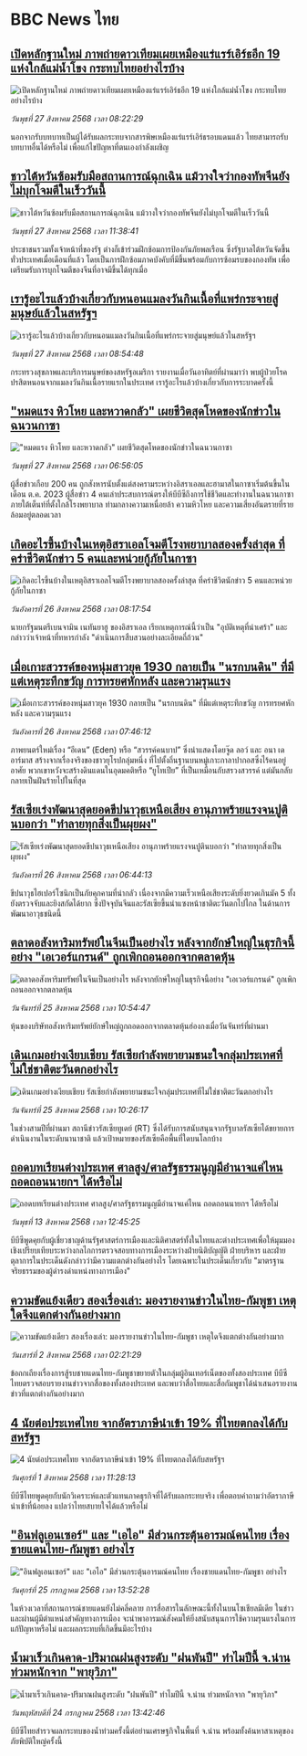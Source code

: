 # BBC News ไทย## [เปิดหลักฐานใหม่ ภาพถ่ายดาวเทียมเผยเหมืองแร่แรร์เอิร์ธอีก 19 แห่งใกล้แม่น้ำโขง กระทบไทยอย่างไรบ้าง](https://www.bbc.com/thai/articles/cp8zel343vdo?at_medium=RSS&at_campaign=rss?at_campaign=githubrss)![เปิดหลักฐานใหม่ ภาพถ่ายดาวเทียมเผยเหมืองแร่แรร์เอิร์ธอีก 19 แห่งใกล้แม่น้ำโขง กระทบไทยอย่างไรบ้าง](https://ichef.bbci.co.uk/ace/ws/240/cpsprodpb/28e7/live/2e90c820-832e-11f0-a34f-318be3fb0481.png)_วันพุธที่ 27 สิงหาคม 2568 เวลา 08:22:29_นอกจากรับบทบาทเป็นผู้ได้รับผลกระทบจากสารพิษเหมืองแร่แรร์เอิร์ธรอบแดนแล้ว ไทยสามารถรับบทบาทอื่นได้หรือไม่ เพื่อแก้ไขปัญหาที่ตนเองกำลังเผชิญ## [ชาวไต้หวันซ้อมรับมือสถานการณ์ฉุกเฉิน แม้วางใจว่ากองทัพจีนยังไม่บุกโจมตีในเร็ววันนี้](https://www.bbc.com/thai/articles/c4gqvn453zyo?at_medium=RSS&at_campaign=rss?at_campaign=githubrss)![ชาวไต้หวันซ้อมรับมือสถานการณ์ฉุกเฉิน แม้วางใจว่ากองทัพจีนยังไม่บุกโจมตีในเร็ววันนี้](https://ichef.bbci.co.uk/ace/ws/240/cpsprodpb/5925/live/2b7e6190-833a-11f0-ab3e-bd52082cd0ae.jpg)_วันพุธที่ 27 สิงหาคม 2568 เวลา 11:38:41_ประชาชนรวมทั้งเจ้าหน้าที่ของรัฐ ต่างก็เข้าร่วมฝึกซ้อมการป้องกันภัยพลเรือน ซึ่งรัฐบาลไต้หวันจัดขึ้นทั่วประเทศเมื่อเดือนที่แล้ว โดยเป็นการฝึกซ้อมภาคบังคับที่มีขึ้นพร้อมกับการซ้อมรบของกองทัพ เพื่อเตรียมรับการบุกโจมตีของจีนที่อาจมีขึ้นได้ทุกเมื่อ## [เรารู้อะไรแล้วบ้างเกี่ยวกับหนอนแมลงวันกินเนื้อที่แพร่กระจายสู่มนุษย์แล้วในสหรัฐฯ](https://www.bbc.com/thai/articles/ce3jqqqwyeno?at_medium=RSS&at_campaign=rss?at_campaign=githubrss)![เรารู้อะไรแล้วบ้างเกี่ยวกับหนอนแมลงวันกินเนื้อที่แพร่กระจายสู่มนุษย์แล้วในสหรัฐฯ](https://ichef.bbci.co.uk/ace/ws/240/cpsprodpb/06b8/live/00600780-8285-11f0-856b-cd8744058cb6.jpg)_วันพุธที่ 27 สิงหาคม 2568 เวลา 08:54:48_กระทรวงสุขภาพและบริการมนุษย์ของสหรัฐอเมริกา รายงานเมื่อวันอาทิตย์ที่ผ่านมาว่า พบผู้ป่วยโรคปรสิตหนอนจากแมลงวันกินเนื้อรายแรกในประเทศ เรารู้อะไรแล้วบ้างเกี่ยวกับการระบาดครั้งนี้## ["หมดแรง หิวโหย และหวาดกลัว" เผยชีวิตสุดโหดของนักข่าวในฉนวนกาซา](https://www.bbc.com/thai/articles/ce3jq7ew570o?at_medium=RSS&at_campaign=rss?at_campaign=githubrss)!["หมดแรง หิวโหย และหวาดกลัว" เผยชีวิตสุดโหดของนักข่าวในฉนวนกาซา](https://ichef.bbci.co.uk/ace/ws/240/cpsprodpb/f862/live/a109c510-8297-11f0-ab3e-bd52082cd0ae.png)_วันพุธที่ 27 สิงหาคม 2568 เวลา 06:56:05_ผู้สื่อข่าวเกือบ 200 คน ถูกสังหารนับตั้งแต่สงครามระหว่างอิสราเอลและฮามาสในกาซาเริ่มต้นขึ้นในเดือน ต.ค. 2023 ผู้สื่อข่าว 4 คนเล่าประสบการณ์ตรงให้บีบีซีถึงการใช้ชีวิตและทำงานในฉนวนกาซา ภายใต้เต็นท์ที่ตั้งใกล้โรงพยาบาล ท่ามกลางความเหนื่อยล้า ความหิวโหย และความเสี่ยงอันตรายที่รายล้อมอยู่ตลอดเวลา## [เกิดอะไรขึ้นบ้างในเหตุอิสราเอลโจมตีโรงพยาบาลสองครั้งล่าสุด ที่คร่าชีวิตนักข่าว 5 คนและหน่วยกู้ภัยในกาซา](https://www.bbc.com/thai/articles/cjeyjvzg89yo?at_medium=RSS&at_campaign=rss?at_campaign=githubrss)![เกิดอะไรขึ้นบ้างในเหตุอิสราเอลโจมตีโรงพยาบาลสองครั้งล่าสุด ที่คร่าชีวิตนักข่าว 5 คนและหน่วยกู้ภัยในกาซา](https://ichef.bbci.co.uk/ace/ws/240/cpsprodpb/68e6/live/14296ba0-81e8-11f0-a34f-318be3fb0481.jpg)_วันอังคารที่ 26 สิงหาคม 2568 เวลา 08:17:54_นายกรัฐมนตรีเบนจามิน เนทันยาฮู ของอิสราเอล เรียกเหตุการณ์นี้ว่าเป็น "อุบัติเหตุที่น่าเศร้า" และกล่าวว่าเจ้าหน้าที่ทหารกำลัง "ดำเนินการสืบสวนอย่างละเอียดถี่ถ้วน"## [เมื่อเกาะสวรรค์ของหนุ่มสาวยุค 1930 กลายเป็น "นรกบนดิน" ที่มีแต่เหตุระทึกขวัญ การทรยศหักหลัง และความรุนแรง](https://www.bbc.com/thai/articles/c860njyq6vvo?at_medium=RSS&at_campaign=rss?at_campaign=githubrss)![เมื่อเกาะสวรรค์ของหนุ่มสาวยุค 1930 กลายเป็น "นรกบนดิน" ที่มีแต่เหตุระทึกขวัญ การทรยศหักหลัง และความรุนแรง](https://ichef.bbci.co.uk/ace/ws/240/cpsprodpb/60bb/live/3af35190-824e-11f0-a34f-318be3fb0481.jpg)_วันอังคารที่ 26 สิงหาคม 2568 เวลา 07:46:12_ภาพยนตร์ใหม่เรื่อง “อีเดน” (Eden) หรือ “สวรรค์คนบาป” ซึ่งนำแสดงโดยจู๊ด ลอว์ และ อนา เด อาร์มาส สร้างจากเรื่องจริงของชาวยุโรปกลุ่มหนึ่ง ที่ไปตั้งถิ่นฐานบนหมู่เกาะกาลาปากอสซึ่งไร้คนอยู่อาศัย พวกเขาหวังจะสร้างดินแดนในอุดมคติหรือ “ยูโทเปีย” ที่เป็นเหมือนกับสรวงสวรรค์ แต่มันกลับกลายเป็นฝันร้ายไปในที่สุด## [รัสเซียเร่งพัฒนาสุดยอดขีปนาวุธเหนือเสียง อานุภาพร้ายแรงจนปูตินบอกว่า "ทำลายทุกสิ่งเป็นผุยผง"](https://www.bbc.com/thai/articles/cm210gkyj13o?at_medium=RSS&at_campaign=rss?at_campaign=githubrss)![รัสเซียเร่งพัฒนาสุดยอดขีปนาวุธเหนือเสียง อานุภาพร้ายแรงจนปูตินบอกว่า "ทำลายทุกสิ่งเป็นผุยผง"](https://ichef.bbci.co.uk/ace/ws/240/cpsprodpb/d26a/live/00c1b190-81ab-11f0-83cc-c5da98c419b8.jpg)_วันอังคารที่ 26 สิงหาคม 2568 เวลา 06:44:13_ขีปนาวุธไฮเปอร์โซนิกเป็นภัยคุกคามที่น่ากลัว เนื่องจากมีความเร็วเหนือเสียงระดับยิ่งยวดเกินมัค 5 ทั้งยังตรวจจับและยิงสกัดได้ยาก ซึ่งปัจจุบันจีนและรัสเซียขึ้นนำแซงหน้าชาติตะวันตกไปไกล ในด้านการพัฒนาอาวุธชนิดนี้## [ตลาดอสังหาริมทรัพย์ในจีนเป็นอย่างไร หลังจากยักษ์ใหญ่ในธุรกิจนี้อย่าง "เอเวอร์แกรนด์" ถูกเพิกถอนออกจากตลาดหุ้น ](https://www.bbc.com/thai/articles/c5y3z22g23no?at_medium=RSS&at_campaign=rss?at_campaign=githubrss)![ตลาดอสังหาริมทรัพย์ในจีนเป็นอย่างไร หลังจากยักษ์ใหญ่ในธุรกิจนี้อย่าง "เอเวอร์แกรนด์" ถูกเพิกถอนออกจากตลาดหุ้น ](https://ichef.bbci.co.uk/ace/ws/240/cpsprodpb/2598/live/ed5e6e00-7d80-11f0-98a0-956f61945264.jpg)_วันจันทร์ที่ 25 สิงหาคม 2568 เวลา 10:54:47_หุ้นของบริษัทอสังหาริมทรัพย์ยักษ์ใหญ่ถูกถอดออกจากตลาดหุ้นฮ่องกงเมื่อวันจันทร์ที่ผ่านมา## [เดินเกมอย่างเงียบเชียบ รัสเซียกำลังพยายามชนะใจกลุ่มประเทศที่ไม่ใช่ชาติตะวันตกอย่างไร](https://www.bbc.com/thai/articles/ce83mn7el27o?at_medium=RSS&at_campaign=rss?at_campaign=githubrss)![เดินเกมอย่างเงียบเชียบ รัสเซียกำลังพยายามชนะใจกลุ่มประเทศที่ไม่ใช่ชาติตะวันตกอย่างไร](https://ichef.bbci.co.uk/ace/ws/240/cpsprodpb/7269/live/91bdb430-819e-11f0-a34f-318be3fb0481.jpg)_วันจันทร์ที่ 25 สิงหาคม 2568 เวลา 10:26:17_ในช่วงสามปีที่ผ่านมา สถานีข่าวรัสเซียทูเดย์ (RT) ซึ่งได้รับการสนับสนุนจากรัฐบาลรัสเซียได้ขยายการดำเนินงานในระดับนานาชาติ แล้วเป้าหมายของรัสเซียคือพื้นที่ใดบนโลกบ้าง## [ถอดบทเรียนต่างประเทศ ศาลสูง/ศาลรัฐธรรมนูญมีอำนาจแค่ไหน ถอดถอนนายกฯ ได้หรือไม่](https://www.bbc.com/thai/articles/c2d02kj6rkdo?at_medium=RSS&at_campaign=rss?at_campaign=githubrss)![ถอดบทเรียนต่างประเทศ ศาลสูง/ศาลรัฐธรรมนูญมีอำนาจแค่ไหน ถอดถอนนายกฯ ได้หรือไม่](https://ichef.bbci.co.uk/ace/ws/240/cpsprodpb/eb0e/live/3394c3e0-6154-11f0-9ac1-7909829e72c5.png)_วันพุธที่ 13 สิงหาคม 2568 เวลา 12:45:25_บีบีซีพูดคุยกับผู้เชี่ยวชาญด้านรัฐศาสตร์การเมืองและนิติศาสตร์ทั้งในไทยและต่างประเทศเพื่อให้มุมมองเชิงเปรียบเทียบระหว่างกลไกการตรวจสอบทางการเมืองระหว่างฝ่ายนิติบัญญัติ ฝ่ายบริหาร และฝ่ายตุลาการในประเด็นดังกล่าวว่ามีความแตกต่างกันอย่างไร โดยเฉพาะในประเด็นเกี่ยวกับ "มาตรฐานจริยธรรมของผู้ดำรงดำแหน่งทางการเมือง"## [ความขัดแย้งเดียว สองเรื่องเล่า: มองรายงานข่าวในไทย-กัมพูชา เหตุใดจึงแตกต่างกันอย่างมาก](https://www.bbc.com/thai/articles/ckgj9nj8q2yo?at_medium=RSS&at_campaign=rss?at_campaign=githubrss)![ความขัดแย้งเดียว สองเรื่องเล่า: มองรายงานข่าวในไทย-กัมพูชา เหตุใดจึงแตกต่างกันอย่างมาก](https://ichef.bbci.co.uk/ace/ws/240/cpsprodpb/c720/live/35ac2d10-6f48-11f0-af20-030418be2ca5.jpg)_วันเสาร์ที่ 2 สิงหาคม 2568 เวลา 02:21:29_ข้อถกเถียงเรื่องการสู้รบชายแดนไทย-กัมพูชาขยายตัวในกลุ่มผู้อินเทอร์เน็ตของทั้งสองประเทศ บีบีซีไทยตรวจสอบรายงานข่าวจากสื่อของทั้งสองประเทศ และพบว่าสื่อไทยและสื่อกัมพูชาได้นำเสนอรายงานข่าวที่แตกต่างกันอย่างมาก## [4 นัยต่อประเทศไทย จากอัตราภาษีนำเข้า 19% ที่ไทยตกลงได้กับสหรัฐฯ](https://www.bbc.com/thai/articles/c93982k10k5o?at_medium=RSS&at_campaign=rss?at_campaign=githubrss)![4 นัยต่อประเทศไทย จากอัตราภาษีนำเข้า 19% ที่ไทยตกลงได้กับสหรัฐฯ](https://ichef.bbci.co.uk/ace/ws/240/cpsprodpb/c593/live/72a04090-6ebb-11f0-af20-030418be2ca5.jpg)_วันศุกร์ที่ 1 สิงหาคม 2568 เวลา 11:28:13_บีบีซีไทยพูดคุยกับนักวิเคราะห์และตัวแทนภาคธุรกิจที่ได้รับผลกระทบจริง เพื่อตอบคำถามว่าอัตราภาษีนำเข้าที่น้อยลง แปลว่าไทยสบายใจได้แล้วหรือไม่## ["อินฟลูเอนเซอร์" และ "เอไอ" มีส่วนกระตุ้นอารมณ์คนไทย เรื่องชายแดนไทย-กัมพูชา อย่างไร](https://www.bbc.com/thai/articles/cj0m0d7gm88o?at_medium=RSS&at_campaign=rss?at_campaign=githubrss)!["อินฟลูเอนเซอร์" และ "เอไอ" มีส่วนกระตุ้นอารมณ์คนไทย เรื่องชายแดนไทย-กัมพูชา อย่างไร](https://ichef.bbci.co.uk/ace/ws/240/cpsprodpb/f22e/live/76f14110-695e-11f0-89ea-4d6f9851f623.jpg)_วันศุกร์ที่ 25 กรกฎาคม 2568 เวลา 13:52:28_ในห้วงเวลาที่สถานการณ์ชายแดนยังไม่คลี่คลาย การสื่อสารในลักษณะนี้ทั้งในบนโซเชียลมีเดีย ในข่าว และผ่านผู้มีตำแหน่งสำคัญทางการเมือง จะนำพาอารมณ์สังคมให้ยิ่งสนับสนุนการใช้ความรุนแรงในการแก้ปัญหาหรือไม่ และผลกระทบที่เกิดขึ้นมีอะไรบ้าง## [น้ำมาเร็วเกินคาด-ปริมาณฝนสูงระดับ "ฝนพันปี" ทำไมปีนี้ จ.น่าน ท่วมหนักจาก "พายุวิภา"](https://www.bbc.com/thai/articles/c3ene8x44yno?at_medium=RSS&at_campaign=rss?at_campaign=githubrss)![น้ำมาเร็วเกินคาด-ปริมาณฝนสูงระดับ "ฝนพันปี" ทำไมปีนี้ จ.น่าน ท่วมหนักจาก "พายุวิภา"](https://ichef.bbci.co.uk/ace/ws/240/cpsprodpb/6acf/live/6eba5ce0-68b2-11f0-af20-030418be2ca5.jpg)_วันพฤหัสบดีที่ 24 กรกฎาคม 2568 เวลา 13:42:46_บีบีซีไทยสำรวจผลกระทบของน้ำท่วมครั้งนี้ต่อย่านเศรษฐกิจในพื้นที่ จ.น่าน พร้อมทั้งค้นหาสาเหตุของภัยพิบัติใหญ่ครั้งนี้